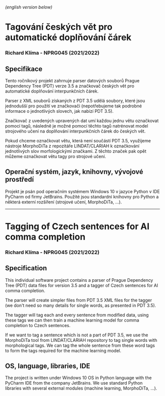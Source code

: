 *(english version below)*

# Tagování českých vět pro automatické doplňování čárek
### Richard Klíma - NPRG045 (2021/2022)

## Specifikace
Tento ročníkový projekt zahrnuje parser datových souborů Prague Dependency Tree (PDT) verze 3.5 a značkovač českých
vět pro automatické doplňování interpunkčních čárek.

Parser z&nbsp;XML souborů získaných z PDT 3.5 udělá soubory, které jsou jednodušší pro použití ve značkovači
(nepotřebujeme tak podrobné informace o&nbsp;jednotlivých slovech, jak nabízí PDT 3.5).

Značkovač z&nbsp;uvedených upravených dat umí každou jednu větu označkovat pomocí tagů, následně je možné pomocí těchto
tagů natrénovat model strojového učení na doplňování interpunkčních čárek do českých vět.

Pokud chceme označkovat větu, která není součástí PDT 3.5, využijeme nástroje MorphoDiTa z&nbsp;repozitáře
LINDAT/CLARIAH k&nbsp;označkování jednotlivých slov morfologickými značkami. Z&nbsp;těchto značek pak opět můžeme
označkovat větu tagy pro strojové učení.

## Operační systém, jazyk, knihovny, vývojové prostředí
Projekt je psán pod operačním systémem Windows 10 v&nbsp;jazyce Python v&nbsp;IDE PyCharm od firmy JetBrains. Použité
jsou standardní knihovny pro Python a některá externí rozšíření (strojové učení, MorphoDiTa, ...).

---

# Tagging of Czech sentences for AI comma completion
### Richard Klíma - NPRG045 (2021/2022)

## Specification
This individual software project contains a parser of Prague Dependency Tree (PDT) data files for version 3.5 and 
a tagger of Czech sentences for AI comma completion.

The parser will create simpler files from PDT 3.5 XML files for the tagger (we don't need so many details for single
words, as presented in PDT 3.5).

The tagger will tag each and every sentence from modified data, using these tags we can then train a machine learning
model for comma completion to Czech sentences.

If we want to tag a sentence which is not a part of PDT 3.5, we use the MorphoDiTa tool from LINDAT/CLARIAH repository
to tag single words with morphological tags. We can tag the whole sentence from these word tags to form the tags
required for the machine learning model.

## OS, language, libraries, IDE
The project is written under Windows 10 OS in Python language with the PyCharm IDE from the company JetBrains. We use
standard Python libraries with several external modules (machine learning, MorphoDiTa, ...).

